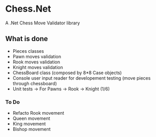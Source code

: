 # Chess.Net
A .Net Chess Move Validator library 

## What is done
- Pieces classes
- Pawn moves validation
- Rook moves validation
- Knight moves validation
- ChessBoard class (composed by 8*8 Case objects)
- Console user input reader for developement testing (move pieces through chessboard)
- Unit tests
      -> For Pawns
      -> Rook
      -> Knight (1/6)

### To Do
- Refacto Rook movement
- Queen movement
- King movement
- Bishop movement

